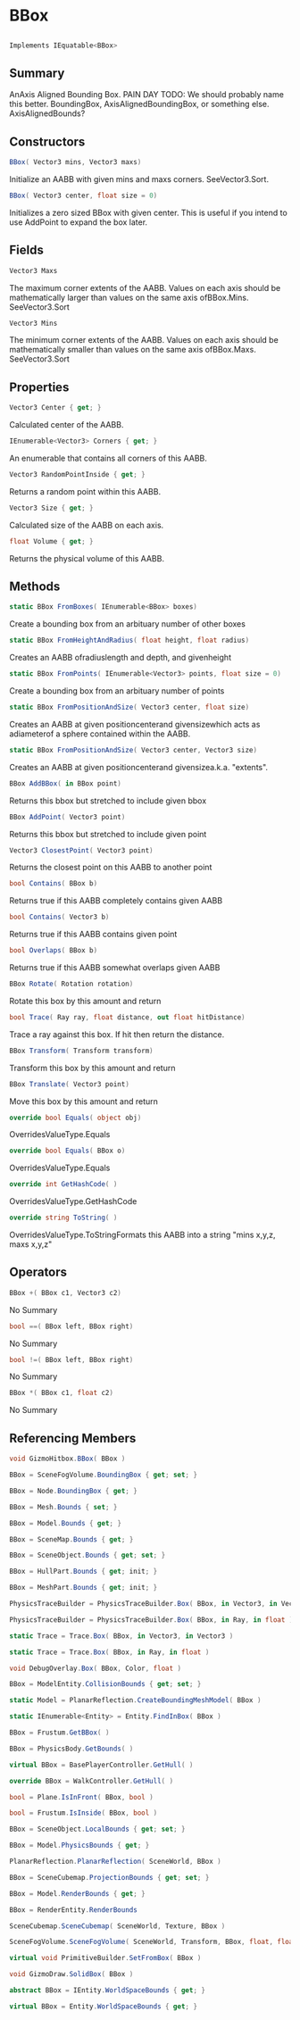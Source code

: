 # BBox

## 
```c#
Implements IEquatable<BBox>
```

## Summary

AnAxis Aligned Bounding Box.
PAIN DAY TODO: We should probably name this better. BoundingBox, AxisAlignedBoundingBox, or something else. AxisAlignedBounds?
## Constructors

```c#
BBox( Vector3 mins, Vector3 maxs) 
```
Initialize an AABB with given mins and maxs corners. SeeVector3.Sort.
```c#
BBox( Vector3 center, float size = 0) 
```
Initializes a zero sized BBox with given center. This is useful if you intend to use AddPoint to expand the box later.
## Fields

```c#
Vector3 Maxs
```
The maximum corner extents of the AABB. Values on each axis should be mathematically larger than values on the same axis ofBBox.Mins. SeeVector3.Sort
```c#
Vector3 Mins
```
The minimum corner extents of the AABB. Values on each axis should be mathematically smaller than values on the same axis ofBBox.Maxs. SeeVector3.Sort
## Properties

```c#
Vector3 Center { get; } 
```
Calculated center of the AABB.
```c#
IEnumerable<Vector3> Corners { get; } 
```
An enumerable that contains all corners of this AABB.
```c#
Vector3 RandomPointInside { get; } 
```
Returns a random point within this AABB.
```c#
Vector3 Size { get; } 
```
Calculated size of the AABB on each axis.
```c#
float Volume { get; } 
```
Returns the physical volume of this AABB.
## Methods

```c#
static BBox FromBoxes( IEnumerable<BBox> boxes) 
```
Create a bounding box from an arbituary number of other boxes
```c#
static BBox FromHeightAndRadius( float height, float radius) 
```
Creates an AABB ofradiuslength and depth, and givenheight
```c#
static BBox FromPoints( IEnumerable<Vector3> points, float size = 0) 
```
Create a bounding box from an arbituary number of points
```c#
static BBox FromPositionAndSize( Vector3 center, float size) 
```
Creates an AABB at given positioncenterand givensizewhich acts as adiameterof a sphere contained within the AABB.
```c#
static BBox FromPositionAndSize( Vector3 center, Vector3 size) 
```
Creates an AABB at given positioncenterand givensizea.k.a. "extents".
```c#
BBox AddBBox( in BBox point) 
```
Returns this bbox but stretched to include given bbox
```c#
BBox AddPoint( Vector3 point) 
```
Returns this bbox but stretched to include given point
```c#
Vector3 ClosestPoint( Vector3 point) 
```
Returns the closest point on this AABB to another point
```c#
bool Contains( BBox b) 
```
Returns true if this AABB completely contains given AABB
```c#
bool Contains( Vector3 b) 
```
Returns true if this AABB contains given point
```c#
bool Overlaps( BBox b) 
```
Returns true if this AABB somewhat overlaps given AABB
```c#
BBox Rotate( Rotation rotation) 
```
Rotate this box by this amount and return
```c#
bool Trace( Ray ray, float distance, out float hitDistance) 
```
Trace a ray against this box. If hit then return the distance.
```c#
BBox Transform( Transform transform) 
```
Transform this box by this amount and return
```c#
BBox Translate( Vector3 point) 
```
Move this box by this amount and return
```c#
override bool Equals( object obj) 
```
OverridesValueType.Equals
```c#
override bool Equals( BBox o) 
```
OverridesValueType.Equals
```c#
override int GetHashCode( ) 
```
OverridesValueType.GetHashCode
```c#
override string ToString( ) 
```
OverridesValueType.ToStringFormats this AABB into a string "mins x,y,z, maxs x,y,z"
## Operators

```c#
BBox +( BBox c1, Vector3 c2) 
```
No Summary
```c#
bool ==( BBox left, BBox right) 
```
No Summary
```c#
bool !=( BBox left, BBox right) 
```
No Summary
```c#
BBox *( BBox c1, float c2) 
```
No Summary
## Referencing Members

```c#
void GizmoHitbox.BBox( BBox ) 
```
```c#
BBox = SceneFogVolume.BoundingBox { get; set; } 
```
```c#
BBox = Node.BoundingBox { get; } 
```
```c#
BBox = Mesh.Bounds { set; } 
```
```c#
BBox = Model.Bounds { get; } 
```
```c#
BBox = SceneMap.Bounds { get; } 
```
```c#
BBox = SceneObject.Bounds { get; set; } 
```
```c#
BBox = HullPart.Bounds { get; init; } 
```
```c#
BBox = MeshPart.Bounds { get; init; } 
```
```c#
PhysicsTraceBuilder = PhysicsTraceBuilder.Box( BBox, in Vector3, in Vector3 ) 
```
```c#
PhysicsTraceBuilder = PhysicsTraceBuilder.Box( BBox, in Ray, in float ) 
```
```c#
static Trace = Trace.Box( BBox, in Vector3, in Vector3 ) 
```
```c#
static Trace = Trace.Box( BBox, in Ray, in float ) 
```
```c#
void DebugOverlay.Box( BBox, Color, float ) 
```
```c#
BBox = ModelEntity.CollisionBounds { get; set; } 
```
```c#
static Model = PlanarReflection.CreateBoundingMeshModel( BBox ) 
```
```c#
static IEnumerable<Entity> = Entity.FindInBox( BBox ) 
```
```c#
BBox = Frustum.GetBBox( ) 
```
```c#
BBox = PhysicsBody.GetBounds( ) 
```
```c#
virtual BBox = BasePlayerController.GetHull( ) 
```
```c#
override BBox = WalkController.GetHull( ) 
```
```c#
bool = Plane.IsInFront( BBox, bool ) 
```
```c#
bool = Frustum.IsInside( BBox, bool ) 
```
```c#
BBox = SceneObject.LocalBounds { get; set; } 
```
```c#
BBox = Model.PhysicsBounds { get; } 
```
```c#
PlanarReflection.PlanarReflection( SceneWorld, BBox ) 
```
```c#
BBox = SceneCubemap.ProjectionBounds { get; set; } 
```
```c#
BBox = Model.RenderBounds { get; } 
```
```c#
BBox = RenderEntity.RenderBounds
```
```c#
SceneCubemap.SceneCubemap( SceneWorld, Texture, BBox ) 
```
```c#
SceneFogVolume.SceneFogVolume( SceneWorld, Transform, BBox, float, float ) 
```
```c#
virtual void PrimitiveBuilder.SetFromBox( BBox ) 
```
```c#
void GizmoDraw.SolidBox( BBox ) 
```
```c#
abstract BBox = IEntity.WorldSpaceBounds { get; } 
```
```c#
virtual BBox = Entity.WorldSpaceBounds { get; } 
```
